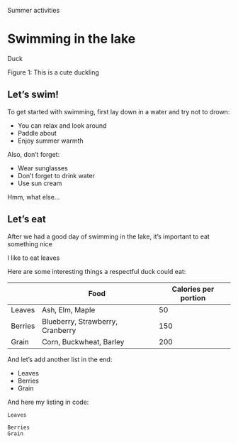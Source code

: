 Summer activities

# Swimming in the lake

Duck


Figure 1: This is a cute duckling

## Let’s swim!

To get started with swimming, first lay down in a water and try not to drown:

- You can relax and look around
- Paddle about
- Enjoy summer warmth

Also, don’t forget:

- Wear sunglasses
- Don’t forget to drink water
- Use sun cream

Hmm, what else…

## Let’s eat

After we had a good day of swimming in the lake,
it’s important to eat
something nice

I like to eat leaves


Here are some interesting things a respectful duck could eat:

|         | Food                             |   Calories per portion |
|---------|----------------------------------|------------------------|
| Leaves  | Ash, Elm, Maple                  |                     50 |
| Berries | Blueberry, Strawberry, Cranberry |                    150 |
| Grain   | Corn, Buckwheat, Barley          |                    200 |

And let’s add another list in the end:

- Leaves
- Berries
- Grain

And here my listing in code:

```
Leaves

Berries
Grain
```
